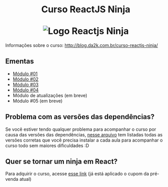 <h1 align="center">
  Curso ReactJS Ninja
  <br><br>
  <img src="https://blog.da2k.com.br/uploads/2016/05/curso-reactjs-ninja.png" alt="Logo Reactjs Ninja">
</h1>

Informações sobre o curso: http://blog.da2k.com.br/curso-reactjs-ninja/

## Ementas

- [Módulo #01](ementa-modulo-01.md)
- [Módulo #02](ementa-modulo-02.md)
- [Módulo #03](ementa-modulo-03.md)
- [Módulo #04](ementa-modulo-04.md)
- Módulo de atualizações (em breve)
- Módulo #05 (em breve)

## Problema com as versões das dependências?

Se você estiver tendo qualquer problema para acompanhar o curso por causa das
versões das dependências, [nesse arquivo](versions-of-dependencies.md) tem listadas todas as versões corretas
que você precisa instalar a cada aula para acompanhar o curso todo sem maiores dificuldades :D

## Quer se tornar um ninja em React?

Para adquirir o curso, acesse [esse link](https://www.udemy.com/curso-reactjs-ninja/?couponCode=PREVENDA) (já está aplicado o cupom da pré-venda atual)
